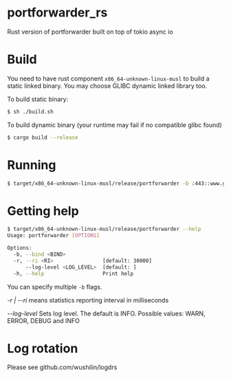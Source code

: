 # portforwarder_rs
Rust version of portforwarder built on top of tokio async io

# Build
You need to have rust component `x86_64-unknown-linux-musl` to build a static linked binary. You may choose GLIBC dynamic linked library too.

To build static binary:
```bash
$ sh ./build.sh
```

To build dynamic binary (your runtime may fail if no compatible glibc found)

```bash
$ cargo build --release
```

# Running
```bash
$ target/x86_64-unknown-linux-musl/release/portforwarder -b :443::www.google.com:443 -b :22::www.remote.com:22
```

# Getting help

```bash
$ target/x86_64-unknown-linux-musl/release/portforwarder --help
Usage: portforwarder [OPTIONS]

Options:
  -b, --bind <BIND>            
  -r, --ri <RI>                [default: 30000]
      --log-level <LOG_LEVEL>  [default: ]
  -h, --help                   Print help
```

You can specify multiple `-b` flags.

*-r | --ri* means statistics reporting interval in milliseconds

*--log-level* Sets log level. The default is INFO. Possible values: WARN, ERROR, DEBUG and INFO

# Log rotation
Please see github.com/wushilin/logdrs

